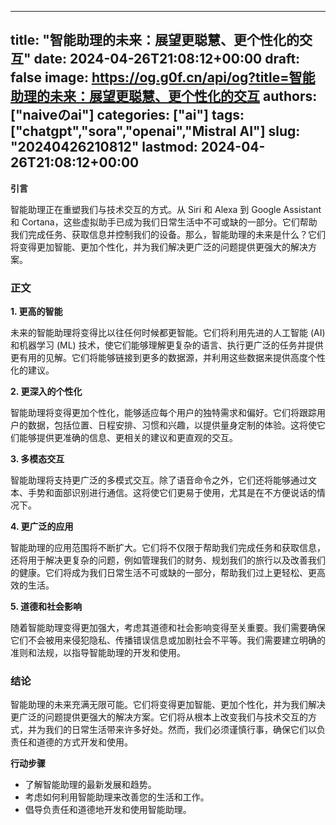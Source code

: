 
---
title: "智能助理的未来：展望更聪慧、更个性化的交互"
date: 2024-04-26T21:08:12+00:00
draft: false
image: https://og.g0f.cn/api/og?title=智能助理的未来：展望更聪慧、更个性化的交互
authors: ["naiveのai"]
categories: ["ai"]
tags: ["chatgpt","sora","openai","Mistral AI"]
slug: "20240426210812"
lastmod: 2024-04-26T21:08:12+00:00
---
**引言**

智能助理正在重塑我们与技术交互的方式。从 Siri 和 Alexa 到 Google Assistant 和 Cortana，这些虚拟助手已成为我们日常生活中不可或缺的一部分。它们帮助我们完成任务、获取信息并控制我们的设备。那么，智能助理的未来是什么？它们将变得更加智能、更加个性化，并为我们解决更广泛的问题提供更强大的解决方案。

### 正文

**1. 更高的智能**

未来的智能助理将变得比以往任何时候都更智能。它们将利用先进的人工智能 (AI) 和机器学习 (ML) 技术，使它们能够理解更复杂的语言、执行更广泛的任务并提供更有用的见解。它们将能够链接到更多的数据源，并利用这些数据来提供高度个性化的建议。

**2. 更深入的个性化**

智能助理将变得更加个性化，能够适应每个用户的独特需求和偏好。它们将跟踪用户的数据，包括位置、日程安排、习惯和兴趣，以提供量身定制的体验。这将使它们能够提供更准确的信息、更相关的建议和更直观的交互。

**3. 多模态交互**

智能助理将支持更广泛的多模式交互。除了语音命令之外，它们还将能够通过文本、手势和面部识别进行通信。这将使它们更易于使用，尤其是在不方便说话的情况下。

**4. 更广泛的应用**

智能助理的应用范围将不断扩大。它们将不仅限于帮助我们完成任务和获取信息，还将用于解决更复杂的问题，例如管理我们的财务、规划我们的旅行以及改善我们的健康。它们将成为我们日常生活不可或缺的一部分，帮助我们过上更轻松、更高效的生活。

**5. 道德和社会影响**

随着智能助理变得更加强大，考虑其道德和社会影响变得至关重要。我们需要确保它们不会被用来侵犯隐私、传播错误信息或加剧社会不平等。我们需要建立明确的准则和法规，以指导智能助理的开发和使用。

### 结论

智能助理的未来充满无限可能。它们将变得更加智能、更加个性化，并为我们解决更广泛的问题提供更强大的解决方案。它们将从根本上改变我们与技术交互的方式，并为我们的日常生活带来许多好处。然而，我们必须谨慎行事，确保它们以负责任和道德的方式开发和使用。

**行动步骤**

* 了解智能助理的最新发展和趋势。
* 考虑如何利用智能助理来改善您的生活和工作。
* 倡导负责任和道德地开发和使用智能助理。